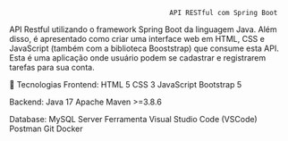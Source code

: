                                             API RESTful com Spring Boot

API Restful utilizando o framework Spring Boot da linguagem Java. Além disso, é apresentado como criar uma interface web em HTML, CSS e JavaScript (também com a biblioteca Booststrap) que consume esta API.
Esta é uma aplicação onde usuário podem se cadastrar e registrarem tarefas para sua conta.

🚀 Tecnologias
Frontend:
        HTML 5
        CSS 3
        JavaScript
        Bootstrap 5
        
Backend:
        Java 17
        Apache Maven >=3.8.6

Database:
        MySQL Server
        Ferramenta
        Visual Studio Code (VSCode)
        Postman
        Git
        Docker
